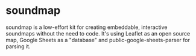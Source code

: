 # soundmap

soundmap is a low-effort kit for creating embeddable, interactive soundmaps without the need to code. It's using Leaflet as an open source map, Google Sheets as a "database" and public-google-sheets-parser for parsing it.